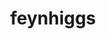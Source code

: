 ---
title: "feynhiggs"
layout: cache
categories: [package, develop-2025-02-02]
meta: {"versions": ["2.18.1"], "compilers": ["gcc@=11.4.0"], "oss": ["ubuntu22.04"], "platforms": ["linux"], "targets": ["x86_64_v3"], "stacks": ["hep", "root"], "num_specs": 1, "num_specs_by_stack": {"root": 1, "hep": 1}}
spec_details: [{"hash": "pauudvw2wvaf46bxljksvwsdckyxkd2i", "compiler": "gcc@=11.4.0", "versions": ["2.18.1"], "os": "ubuntu22.04", "platform": "linux", "target": "x86_64_v3", "variants": ["build_system=autotools"], "stacks": ["root", "hep"], "size": "-", "tarball": "https://binaries.spack.io/develop-2025-02-02/build_cache/linux-ubuntu22.04-x86_64_v3/gcc-11.4.0/feynhiggs-2.18.1/linux-ubuntu22.04-x86_64_v3-gcc-11.4.0-feynhiggs-2.18.1-pauudvw2wvaf46bxljksvwsdckyxkd2i.spack"}]
---